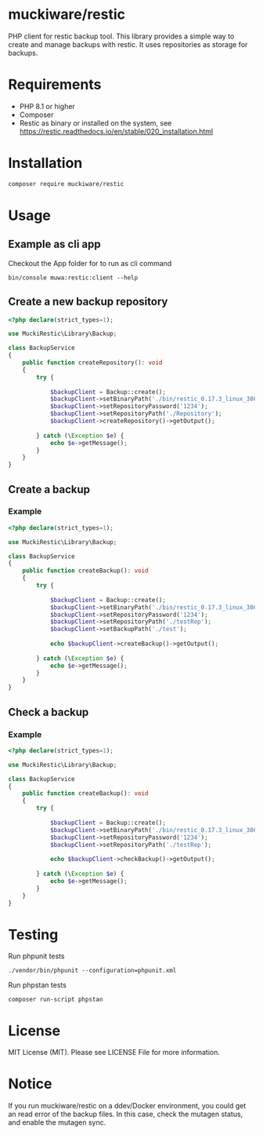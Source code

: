 # muckiware/restic
PHP client for restic backup tool. This library provides a simple way to create and manage backups with restic. It uses repositories as storage for backups.

# Requirements
- PHP 8.1 or higher
- Composer
- Restic as binary or installed on the system, see https://restic.readthedocs.io/en/stable/020_installation.html
# Installation
```bash
composer require muckiware/restic
```
# Usage
## Example as cli app
Checkout the App folder for to run as cli command
```shell
bin/console muwa:restic:client --help
```
## Create a new backup repository
```php
<?php declare(strict_types=1);

use MuckiRestic\Library\Backup;

class BackupService
{
    public function createRepository(): void
    {
        try {
        
            $backupClient = Backup::create();
            $backupClient->setBinaryPath('./bin/restic_0.17.3_linux_386');
            $backupClient->setRepositoryPassword('1234');
            $backupClient->setRepositoryPath('./Repository');
            $backupClient->createRepository()->getOutput();
        
        } catch (\Exception $e) {
            echo $e->getMessage();
        }
    }
}
```

## Create a backup
### Example
```php
<?php declare(strict_types=1);

use MuckiRestic\Library\Backup;

class BackupService
{
    public function createBackup(): void
    {
        try {
        
            $backupClient = Backup::create();
            $backupClient->setBinaryPath('./bin/restic_0.17.3_linux_386'); //optional
            $backupClient->setRepositoryPassword('1234');
            $backupClient->setRepositoryPath('./testRep');
            $backupClient->setBackupPath('./test');
            
            echo $backupClient->createBackup()->getOutput();
        
        } catch (\Exception $e) {
            echo $e->getMessage();
        }
    }
}
```

## Check a backup
### Example
```php
<?php declare(strict_types=1);

use MuckiRestic\Library\Backup;

class BackupService
{
    public function createBackup(): void
    {
        try {
        
            $backupClient = Backup::create();
            $backupClient->setBinaryPath('./bin/restic_0.17.3_linux_386');
            $backupClient->setRepositoryPassword('1234');
            $backupClient->setRepositoryPath('./testRep');
            
            echo $backupClient->checkBackup()->getOutput();
        
        } catch (\Exception $e) {
            echo $e->getMessage();
        }
    }
}
```

# Testing
Run phpunit tests
```shell
./vendor/bin/phpunit --configuration=phpunit.xml
```
Run phpstan tests
```shell
composer run-script phpstan
```
# License
MIT License (MIT). Please see LICENSE File for more information.

# Notice
If you run muckiware/restic on a ddev/Docker environment, you could get an read error of the backup files. In this case, check the mutagen status, and enable the mutagen sync.
